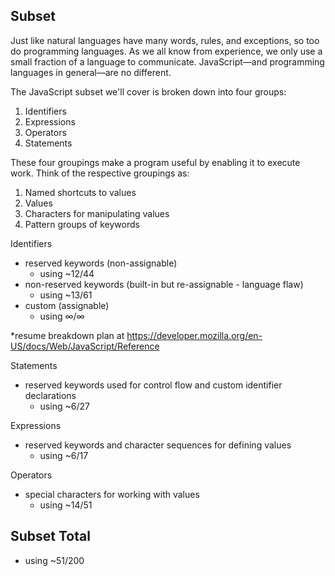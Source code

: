 ## Subset

Just like natural languages have many words, rules, and exceptions, so too do programming languages. As we all know from experience, we only use a small fraction of a language to communicate. JavaScript—and programming languages in general—are no different.

The JavaScript subset we'll cover is broken down into four groups:
1. Identifiers
2. Expressions
3. Operators
4. Statements

These four groupings make a program useful by enabling it to execute work. Think of the respective groupings as:
1. Named shortcuts to values
2. Values
3. Characters for manipulating values
4. Pattern groups of keywords



Identifiers
- reserved keywords (non-assignable)
  - using ~12/44
- non-reserved keywords (built-in but re-assignable - language flaw)
  - using ~13/61
- custom (assignable)
  - using ∞/∞

*resume breakdown plan at https://developer.mozilla.org/en-US/docs/Web/JavaScript/Reference

Statements
- reserved keywords used for control flow and custom identifier declarations
  - using ~6/27

Expressions
- reserved keywords and character sequences for defining values
  - using ~6/17

Operators
- special characters for working with values
  - using ~14/51

## Subset Total
 - using ~51/200
